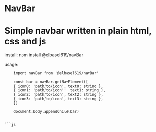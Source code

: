 # NavBar

# Simple navbar written in plain html, css and js

install:
npm install @elbasel619/navBar

usage:

````
    import navBar from '@elbasel619/navBar'

    const bar = navBar.getNavElement([
    { icon0: 'path/to/icon', text0: string },
    { icon1: 'path/to/icon'', text1: string },
    { icon2: 'path/to/icon', text2: string },
    { icon3: 'path/to/icon', text3: string },
    ])

    document.body.appendChild(bar)


```js

````
